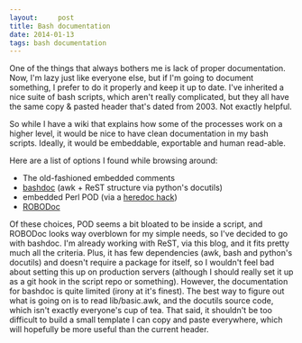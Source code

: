```yaml
---
layout:     post
title: Bash documentation
date: 2014-01-13
tags: bash documentation
---
```


One of the things that always bothers me is lack of proper
documentation. Now, I'm lazy just like everyone else, but if I'm going
to document something, I prefer to do it properly and keep it up to
date. I've inherited a nice suite of bash scripts, which aren't really
complicated, but they all have the same copy & pasted header that's
dated from 2003. Not exactly helpful.

So while I have a wiki that explains how some of the processes work on a
higher level, it would be nice to have clean documentation in my bash
scripts. Ideally, it would be embeddable, exportable and human read-able.

Here are a list of options I found while browsing around:

-   The old-fashioned embedded comments
-   [bashdoc](https://launchpad.net/bashdoc) (awk + ReST structure via
    python's docutils)
-   embedded Perl POD (via a [heredoc
    hack](http://bahut.alma.ch/2007/08/embedding-documentation-in-shell-script_16.html))
-   [ROBODoc](http://rfsber.home.xs4all.nl/Robo/robodoc.html)

Of these choices, POD seems a bit bloated to be inside a script, and
ROBODoc looks way overblown for my simple needs, so I've decided to go
with bashdoc. I'm already working with ReST, via this blog, and it fits
pretty much all the criteria. Plus, it has few dependencies (awk, bash
and python's docutils) and doesn't require a package for itself, so I
wouldn't feel bad about setting this up on production servers (although
I should really set it up as a git hook in the script repo or
something). However, the documentation for bashdoc is quite limited (irony
at it's finest). The best way to figure out what is going on is to read
lib/basic.awk, and the docutils source code, which isn't exactly
everyone's cup of tea. That said, it shouldn't be too difficult to build
a small template I can copy and paste everywhere, which will hopefully
be more useful than the current header.
